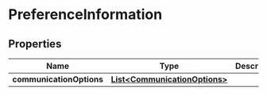 

# PreferenceInformation

## Properties

Name | Type | Description | Notes
------------ | ------------- | ------------- | -------------
**communicationOptions** | [**List&lt;CommunicationOptions&gt;**](CommunicationOptions.md) |  |  [optional]



